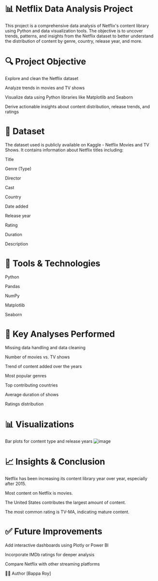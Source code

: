 # 📊 Netflix Data Analysis Project
This project is a comprehensive data analysis of Netflix's content library using Python and data visualization tools. The objective is to uncover trends, patterns, and insights from the Netflix dataset to better understand the distribution of content by genre, country, release year, and more.
# 🔍 Project Objective
Explore and clean the Netflix dataset

Analyze trends in movies and TV shows

Visualize data using Python libraries like Matplotlib and Seaborn

Derive actionable insights about content distribution, release trends, and ratings
# 📁 Dataset
The dataset used is publicly available on Kaggle - Netflix Movies and TV Shows. It contains information about Netflix titles including:

Title

Genre (Type)

Director

Cast

Country

Date added

Release year

Rating

Duration

Description
# 🧰 Tools & Technologies
Python

Pandas

NumPy

Matplotlib

Seaborn

# 📌 Key Analyses Performed
Missing data handling and data cleaning

Number of movies vs. TV shows

Trend of content added over the years

Most popular genres

Top contributing countries

Average duration of shows

Ratings distribution
# 📊 Visualizations
Bar plots for content type and release years
![image](https://github.com/user-attachments/assets/7e9859e8-eb7e-4b40-89c5-3d110548d895)


# 📈 Insights & Conclusion
Netflix has been increasing its content library year over year, especially after 2015.

Most content on Netflix is movies.

The United States contributes the largest amount of content.

The most common rating is TV-MA, indicating mature content.

# ✅ Future Improvements
Add interactive dashboards using Plotly or Power BI

Incorporate IMDb ratings for deeper analysis

Compare Netflix with other streaming platforms

🙋‍♂️ Author
[Bappa Roy]




